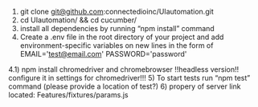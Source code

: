 1) git clone git@github.com:connectedioinc/UIautomation.git
2) cd UIautomation/ && cd cucumber/
3) install all dependencies by running “npm install” command
4) Create a .env file in the root directory of your project and
add environment-specific variables on new lines in the form of
EMAIL='test@email.com'
PASSWORD='password'

4.1) npm install chromedriver
and chromebrowser !!headless version!!
configure it in settings for chromedriver!!!
5) To start tests run “npm test” command  (please provide a location of test?)
6) propery of server link located: Features/fixtures/params.js
